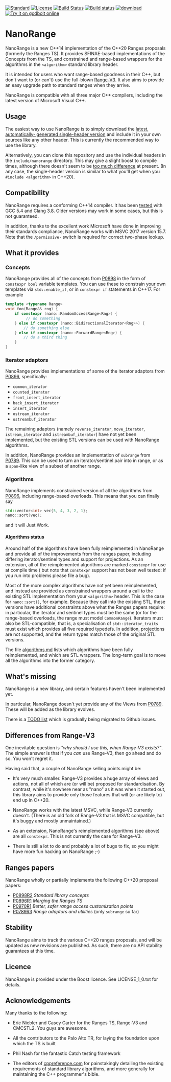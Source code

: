 
[![Standard](https://img.shields.io/badge/c%2B%2B-14/17/20-blue.svg)](https://en.wikipedia.org/wiki/C%2B%2B#Standardization)
[![License](https://img.shields.io/badge/license-BSL-blue.svg)](http://www.boost.org/LICENSE_1_0.txt)
[![Build Status](https://travis-ci.org/tcbrindle/NanoRange.svg?branch=master)](https://travis-ci.org/tcbrindle/nanorange)
[![Build status](https://ci.appveyor.com/api/projects/status/6vciaaskslg34pux/branch/master?svg=true)](https://ci.appveyor.com/project/tcbrindle/nanorange/branch/master) [![download](https://img.shields.io/badge/latest-download-blue.svg)](https://github.com/tcbrindle/NanoRange/raw/master/single_include/nanorange.hpp) 
[![Try it on godbolt online](https://img.shields.io/badge/on-godbolt-blue.svg)](https://godbolt.org/g/Dbi77j) 


# NanoRange #

NanoRange is a new C++14 implementation of the C++20 Ranges proposals (formerly the
Ranges TS). It provides SFINAE-based implementations of the Concepts from the TS,
and constrained and range-based wrappers for the algorithms in the `<algorithm>`
standard library header.

It is intended for users who want range-based goodness in their C++, but don't
want to (or can't) use the full-blown
 [Range-V3][Range-V3]. It also aims to provide
 an easy upgrade path to standard ranges when they arrive.
 
NanoRange is compatible with all three major C++ compilers, including the
latest version of Microsoft Visual C++.

## Usage ##

The easiest way to use NanoRange is to simply download the [latest, automatically-
generated single-header version](https://github.com/tcbrindle/NanoRange/raw/master/single_include/nanorange.hpp)
and include it in your own sources like any other header. This is currently
the recommended way to use the library.

Alternatively, you can clone this repository and use the individual headers in
the `include/nanorange` directory. This may give a slight boost to compile times,
although there doesn't seem to be [too much difference](https://github.com/tcbrindle/NanoRange/wiki/Compile-times)
at present. (In any case, the single-header version is similar to what you'll
get when you `#include <algorithm>` in C++20).

## Compatibility ##

NanoRange requires a conforming C++14 compiler. It has been
[tested](https://travis-ci.org/tcbrindle/nanorange) with GCC 5.4 and Clang 3.8.
Older versions may work in some cases, but this is not guaranteed.

In addition, thanks to the excellent work Microsoft have done in improving their
standards compliance, NanoRange works with MSVC 2017 version 15.7. Note that
the `/permissive-` switch is required for correct two-phase lookup.

## What it provides ##

### Concepts ###

NanoRange provides all of the concepts from [P0898][P0898]
in the form of `constexpr bool` variable templates. You can use these to
constrain your own templates via `std::enable_if`, or in `constexpr if` 
statements in C++17. For example

```cpp
template <typename Range>
void foo(Range&& rng) {
    if constexpr (nano::RandomAccessRange<Rng>) {
         // do something
    } else if constexpr (nano::BidirectionalIterator<Rng>>) {
        // do something else
    } else if constexpr (nano::ForwardRange<Rng>) {
        // do a third thing
    }
}
```

### Iterator adaptors ###

NanoRange provides implementations of some of the iterator adaptors from
[P0896][P0896],
specifically:

 * `common_iterator`
 * `counted_iterator`
 * `front_insert_iterator`
 * `back_insert_iterator`
 * `insert_iterator`
 * `ostream_iterator`
 * `ostreambuf_iterator`
 
The remaining adaptors (namely `reverse_iterator`, `move_iterator`,
`istream_iterator` and `istreambuf_iterator`) have not yet been implemented,
but the existing STL versions can be used with NanoRange algorithms.

In addition, NanoRange provides an implementation of `subrange` from
[P0789][P0789].
This can be used to turn an iterator/sentinel pair into in range, or as a
`span`-like view of a subset of another range.

### Algorithms ###

NanoRange implements constrained version of all the algorithms from [P0896][P0896],
including range-based overloads. This means that you can finally say

```cpp
std::vector<int> vec{5, 4, 3, 2, 1};
nano::sort(vec);
```

and it will Just Work.

#### Algorithms status ####

Around half of the algorithms have been fully reimplemented in NanoRange and
provide all of the improvements from the ranges paper, including differing
iterator/sentinel types and support for projections. As an extension, all of
the reimplemented algorithms are marked `constexpr` for use at compile time (
but note that `constexpr` support has not been well tested: if you run into
problems please file a bug).

Most of the more complex algorithms have not yet been reimplemented, 
and instead are provided as constrained wrappers around a call to the existing
STL implementation from your `<algorithm>` header. This is the case for
`nano::sort()`, for example. Because they call into the existing STL, these
versions have additional constraints above what the Ranges papers require:
in particular, the iterator and sentinel types must be the same (or for the
range-based overloads, the range must model `CommonRange`). Iterators must also
be STL-compatible, that is, a specialisation of `std::iterator_traits` must exist
which provides all five required typedefs. In addition, projections are not
supported, and the return types match those of the original STL versions.

The file [algorithms.md](../blob/master/algorithms.md) lists which algorithms have been fully reimplemented,
and which are STL wrappers. The long-term goal is to move all the algorithms
into the former category.

## What's missing ##

NanoRange is a new library, and certain features haven't been implemented yet.

In particular, NanoRange doesn't yet provide any of the Views from [P0789][P0789].
These will be added as the library evolves.

There is a [TODO list](../blob/master/TODO.md) which is gradually being migrated
to Github issues.

## Differences from Range-V3 ##

One inevitable question is *"why should I use this, when Range-V3 exists?"*.
The simple answer is that if you *can* use Range-V3, then go ahead and do so.
You won't regret it.

Having said that, a couple of NanoRange selling points might be:

 * It's very much smaller. Range-V3 provides a huge array of views and actions,
   not all of which are (or will be) proposed for standardisation. By contrast,
   while it's nowhere near as "nano" as it was when it started out, this library
   aims to provide only those features that will (or are likely to) end up in
   C++20.
   
 * NanoRange works with the latest MSVC, while Range-V3 currently doesn't. (There
   is an old fork of Range-V3 that is MSVC compatible, but it's buggy and
   mostly unmaintained.)
 
 * As an extension, NanoRange's reimplemented algorithms (see above) are all
   `constexpr`. This is not currently the case for Range-V3.

 * There is still a lot to do and probably a lot of bugs to fix, so you might have
   more fun hacking on NanoRange ;-)

## Ranges papers ##

NanoRange wholly or partially implements the following C++20 proposal papers:

 * [P0898R2][P0898] *Standard library concepts*
 * [P0896R1][P0896] *Merging the Ranges TS*
 * [P0970R1][P0970] *Better, safer range access customization points*
 * [P0789R3][P0789] *Range adaptors and utilities* (only `subrange` so far)

[Range-V3]: https://github.com/ericniebler/range-v3/
[P0898]: http://www.open-std.org/jtc1/sc22/wg21/docs/papers/2018/p0898r2.pdf
[P0896]: http://www.open-std.org/jtc1/sc22/wg21/docs/papers/2018/p0896r1.pdf
[P0970]: http://www.open-std.org/jtc1/sc22/wg21/docs/papers/2018/p0970r1.pdf
[P0789]: http://www.open-std.org/jtc1/sc22/wg21/docs/papers/2018/p0789r3.pdf

## Stability ##

NanoRange aims to track the various C++20 ranges proposals, and will be updated
as new revisions are published. As such, there are no API stability guarantees
at this time.

## Licence ##

NanoRange is provided under the Boost licence. See LICENSE_1_0.txt for details.

## Acknowledgements ##

Many thanks to the following:

 * Eric Niebler and Casey Carter for the Ranges TS, Range-V3
   and CMCSTL2. You guys are awesome.

 * All the contributors to the Palo Alto TR, for laying the foundation upon which the TS is built

 * Phil Nash for the fantastic Catch testing framework

 * The editors of [cppreference.com](https://cppreference.com) for painstakingly
   detailing the existing requirements of standard library algorithms, and
   more generally for maintaining the C++ programmer's bible.
